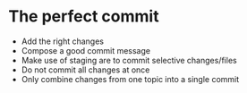 # The perfect commit

- Add the right changes
- Compose a good commit message
- Make use of staging are to commit selective changes/files
- Do not commit all changes at once
- Only combine changes from one topic into a single commit
